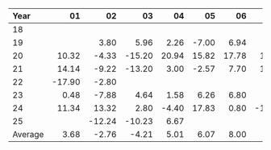 | Year    |               01   |               02   |               03   |               04   |               05   |               06   |               07   |               08   |               09   |               10   |               11   |               12   |     Average       |     Yearly       |
|:--------|-------------------:|-------------------:|-------------------:|-------------------:|-------------------:|-------------------:|-------------------:|-------------------:|-------------------:|-------------------:|-------------------:|-------------------:|------------------:|-----------------:|
| 18      |                    |                    |                    |                    |                    |                    |               3.48 |               6.82 |               1.20 |             -26.83 |                    |                    |             -3.83 |           -15.33 |
| 19      |                    |               3.80 |               5.96 |               2.26 |              -7.00 |               6.94 |               1.94 |              -1.05 |              -2.24 |               1.68 |               2.60 |               9.46 |              2.21 |            24.35 |
| 20      |              10.32 |              -4.33 |             -15.20 |              20.94 |              15.82 |              17.78 |              16.08 |              20.64 |              -1.72 |              -6.50 |              37.36 |              -2.14 |              9.09 |           109.04 |
| 21      |              14.14 |              -9.22 |             -13.20 |               3.00 |              -2.57 |               7.70 |              10.56 |               0.20 |               0.50 |              -3.70 |               5.20 |             -11.50 |              0.09 |             1.11 |
| 22      |             -17.90 |              -2.80 |                    |                    |                    |                    |                    |                    |                    |                    |                    |                    |            -10.35 |           -20.70 |
| 23      |               0.48 |              -7.88 |               4.64 |               1.58 |               6.26 |               6.80 |               3.10 |              -0.30 |              -6.15 |              -3.95 |              18.56 |               5.30 |              2.37 |            28.44 |
| 24      |              11.34 |              13.32 |               2.80 |              -4.40 |              17.83 |               0.80 |             -13.94 |              -5.72 |               2.92 |               3.80 |               3.30 |              -5.05 |              2.25 |            27.00 |
| 25      |                    |             -12.24 |             -10.23 |               6.67 |                    |                    |                    |                    |                    |                    |                    |                    |             -5.27 |           -15.81 |
| Average |               3.68 |              -2.76 |              -4.21 |               5.01 |               6.07 |               8.00 |               3.54 |               3.43 |              -0.92 |              -5.92 |              13.40 |              -0.79 |             -0.43 |            17.26 |